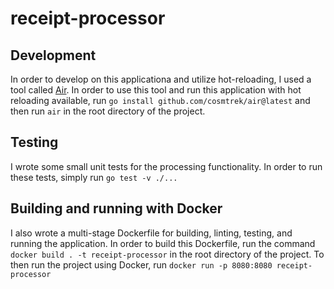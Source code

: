 # receipt-processor

## Development
In order to develop on this applicationa and utilize hot-reloading, I used a tool called [Air](https://github.com/cosmtrek/air). In order to use this tool and run this application with hot reloading available, run `go install github.com/cosmtrek/air@latest` and then run `air` in the root directory of the project.

## Testing
I wrote some small unit tests for the processing functionality. In order to run these tests, simply run `go test -v ./...`

## Building and running with Docker
I also wrote a multi-stage Dockerfile for building, linting, testing, and running the application. In order to build this Dockerfile, run the command `docker build . -t receipt-processor` in the root directory of the project. To then run the project using Docker, run `docker run -p 8080:8080 receipt-processor`